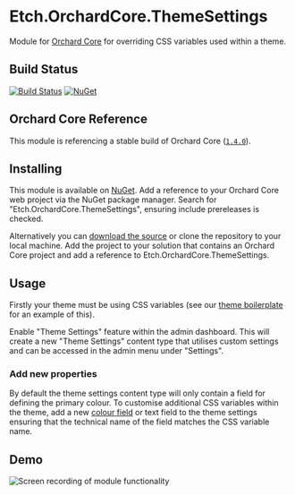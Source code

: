 # Etch.OrchardCore.ThemeSettings

Module for [Orchard Core](https://github.com/OrchardCMS/OrchardCore) for overriding CSS variables used within a theme.

## Build Status

[![Build Status](https://secure.travis-ci.org/etchuk/Etch.OrchardCore.ThemeSettings.png?branch=master)](http://travis-ci.org/etchuk/Etch.OrchardCore.ThemeSettings) [![NuGet](https://img.shields.io/nuget/v/Etch.OrchardCore.ThemeSettings.svg)](https://www.nuget.org/packages/Etch.OrchardCore.ThemeSettings)

## Orchard Core Reference

This module is referencing a stable build of Orchard Core ([`1.4.0`](https://www.nuget.org/packages/OrchardCore.Module.Targets/1.4.0)).

## Installing

This module is available on [NuGet](https://www.nuget.org/packages/Etch.OrchardCore.ThemeSettings). Add a reference to your Orchard Core web project via the NuGet package manager. Search for "Etch.OrchardCore.ThemeSettings", ensuring include prereleases is checked.

Alternatively you can [download the source](https://github.com/etchuk/Etch.OrchardCore.ThemeSettings/archive/master.zip) or clone the repository to your local machine. Add the project to your solution that contains an Orchard Core project and add a reference to Etch.OrchardCore.ThemeSettings.

## Usage

Firstly your theme must be using CSS variables (see our [theme boilerplate](https://github.com/EtchUK/Etch.OrchardCore.ThemeBoilerplate) for an example of this).

Enable "Theme Settings" feature within the admin dashboard. This will create a new "Theme Settings" content type that utilises custom settings and can be accessed in the admin menu under "Settings".

### Add new properties

By default the theme settings content type will only contain a field for defining the primary colour. To customise additional CSS variables within the theme, add a new [colour field](https://github.com/EtchUK/Etch.OrchardCore.Fields#colour) or text field to the theme settings ensuring that the technical name of the field matches the CSS variable name.

## Demo

![Screen recording of module functionality](https://github.com/EtchUK/Etch.OrchardCore.ThemeSettings/blob/main/docs/demo-theme-settings.gif?raw=true)

